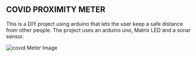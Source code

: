 ## COVID PROXIMITY METER

This is a DIY project using arduino that lets the user keep a safe distance from other people. The project uses an arduino uno, Matrix LED and a sonar sensor.

![covid Meter Image](covidMeter.jpg)
